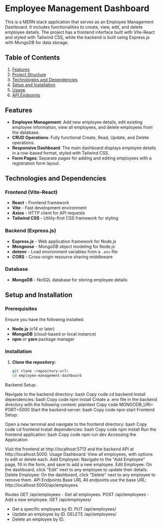 # Employee Management Dashboard

This is a MERN stack application that serves as an Employee Management Dashboard. It includes functionalities to create, view, edit, and delete employee details. The project has a frontend interface built with Vite-React and styled with Tailwind CSS, while the backend is built using Express.js with MongoDB for data storage.

## Table of Contents
1. [Features](#features)
2. [Project Structure](#project-structure)
3. [Technologies and Dependencies](#technologies-and-dependencies)
4. [Setup and Installation](#setup-and-installation)
5. [Usage](#usage)
6. [API Endpoints](#api-endpoints)

## Features
- **Employee Management**: Add new employee details, edit existing employee information, view all employees, and delete employees from the database.
- **CRUD Operations**: Fully functional Create, Read, Update, and Delete operations.
- **Responsive Dashboard**: The main dashboard displays employee details in a row-based format, styled with Tailwind CSS.
- **Form Pages**: Separate pages for adding and editing employees with a registration form layout.

## Technologies and Dependencies

### Frontend (Vite-React)
- **React** - Frontend framework
- **Vite** - Fast development environment
- **Axios** - HTTP client for API requests
- **Tailwind CSS** - Utility-first CSS framework for styling

### Backend (Express.js)
- **Express.js** - Web application framework for Node.js
- **Mongoose** - MongoDB object modeling for Node.js
- **dotenv** - Load environment variables from a `.env` file
- **CORS** - Cross-origin resource sharing middleware

### Database
- **MongoDB** - NoSQL database for storing employee details

## Setup and Installation

### Prerequisites
Ensure you have the following installed:
- **Node.js** (v14 or later)
- **MongoDB** (cloud-based or local instance)
- **npm** or **yarn** package manager

### Installation

1. **Clone the repository:**
   ```bash
   git clone <repository-url>
   cd employee-management-dashboard
Backend Setup:

Navigate to the backend directory:
bash
Copy code
cd backend
Install dependencies:
bash
Copy code
npm install
Create a .env file in the backend directory with the following content:
plaintext
Copy code
MONGODB_URI=<your-mongodb-uri>
PORT=5000
Start the backend server:
bash
Copy code
npm start
Frontend Setup:

Open a new terminal and navigate to the frontend directory:
bash
Copy code
cd frontend
Install dependencies:
bash
Copy code
npm install
Run the frontend application:
bash
Copy code
npm run dev
Accessing the Application

Visit the frontend at http://localhost:5713 and the backend API at http://localhost:5000.
Usage
Dashboard: View all employees, with options to edit or delete each.
Add Employee: Navigate to the "Add Employee" page, fill in the form, and save to add a new employee.
Edit Employee: On the dashboard, click "Edit" next to any employee to update their details.
Delete Employee: On the dashboard, click "Delete" next to any employee to remove them.
API Endpoints
Base URL
All endpoints use the base URL: http://localhost:5000/api/employees

Routes
GET /api/employees - Get all employees.
POST /api/employees - Add a new employee.
GET /api/employees/
- Get a specific employee by ID.
PUT /api/employees/
- Update an employee by ID.
DELETE /api/employees/
- Delete an employee by ID.
